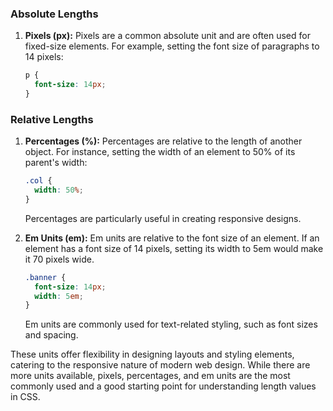 
### Absolute Lengths
1. **Pixels (px):** Pixels are a common absolute unit and are often used for fixed-size elements. For example, setting the font size of paragraphs to 14 pixels: 
    ```css
    p {
      font-size: 14px;
    }
    ```

### Relative Lengths
1. **Percentages (%):** Percentages are relative to the length of another object. For instance, setting the width of an element to 50% of its parent's width:
    ```css
    .col {
      width: 50%;
    }
    ```
   Percentages are particularly useful in creating responsive designs.

2. **Em Units (em):** Em units are relative to the font size of an element. If an element has a font size of 14 pixels, setting its width to 5em would make it 70 pixels wide.
    ```css
    .banner {
      font-size: 14px;
      width: 5em;
    }
    ```
   Em units are commonly used for text-related styling, such as font sizes and spacing.

These units offer flexibility in designing layouts and styling elements, catering to the responsive nature of modern web design. While there are more units available, pixels, percentages, and em units are the most commonly used and a good starting point for understanding length values in CSS.